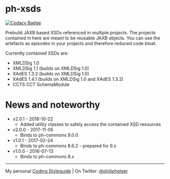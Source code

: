 # ph-xsds

[![Codacy Badge](https://api.codacy.com/project/badge/Grade/8f026db5f326450e8f1726f1160a9085)](https://www.codacy.com/app/philip/ph-xsds?utm_source=github.com&utm_medium=referral&utm_content=phax/ph-xsds&utm_campaign=badger)

Prebuild JAXB based XSDs referenced in multiple projects.
The projects contained in here are meant to be reusable JAXB objects.
You can use the artefacts as episodes in your projects and therefore reduced code bloat.

Currently contained XSDs are:
  * XMLDSig 1.0
  * XMLDSig 1.1 (builds on XMLDSig 1.0)
  * XAdES 1.3.2 (builds on XMLDSig 1.0) 
  * XAdES 1.4.1 (builds on XMLDSig 1.0 and XAdES 1.3.2)
  * CCTS CCT SchemaModule

# News and noteworthy

* v2.0.1 - 2018-10-22
    * Added utility classes to safely access the contained XSD resources
* v2.0.0 - 2017-11-05
    * Binds to ph-commons 9.0.0
* v1.0.1 - 2017-02-24
    * Binds to ph-commons 8.6.2 - prepared for 9.x
* v1.0.0 - 2016-07-13
    * Binds to ph-commons 8.x

---

My personal [Coding Styleguide](https://github.com/phax/meta/blob/master/CodingStyleguide.md) |
On Twitter: <a href="https://twitter.com/philiphelger">@philiphelger</a>
